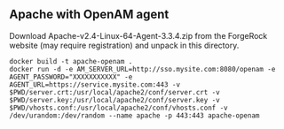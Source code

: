 Apache with OpenAM agent
------------------------

Download Apache-v2.4-Linux-64-Agent-3.3.4.zip from the ForgeRock website (may require registration) and unpack in this directory.

    docker build -t apache-openam .
    docker run -d -e AM_SERVER_URL=http://sso.mysite.com:8080/openam -e AGENT_PASSWORD="XXXXXXXXXXX" -e AGENT_URL=https://service.mysite.com:443 -v $PWD/server.crt:/usr/local/apache2/conf/server.crt -v $PWD/server.key:/usr/local/apache2/conf/server.key -v $PWD/vhosts.conf:/usr/local/apache2/conf/vhosts.conf -v /dev/urandom:/dev/random --name apache -p 443:443 apache-openam
